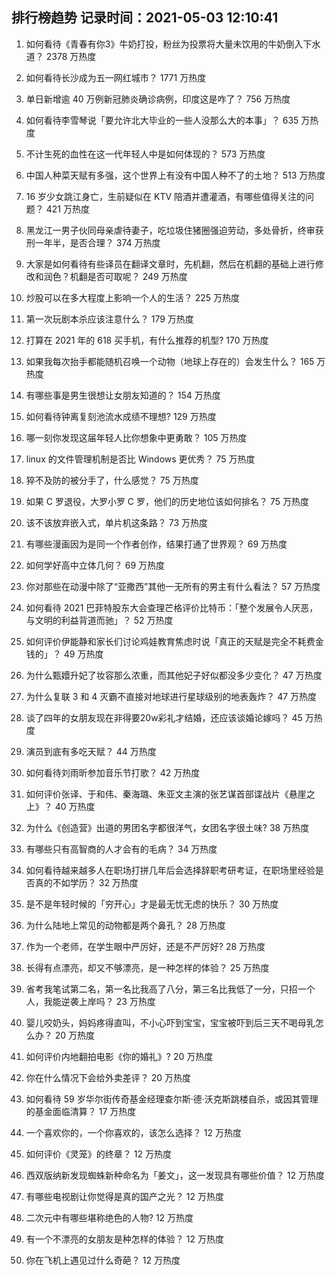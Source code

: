 
## 排行榜趋势 记录时间：2021-05-03 12:10:41
  
  1. 如何看待《青春有你3》牛奶打投，粉丝为投票将大量未饮用的牛奶倒入下水道？ 2378 万热度
    
  2. 如何看待长沙成为五一网红城市？ 1771 万热度
    
  3. 单日新增逾 40 万例新冠肺炎确诊病例，印度这是咋了？ 756 万热度
    
  4. 如何看待李雪琴说「要允许北大毕业的一些人没那么大的本事」？ 635 万热度
    
  5. 不计生死的血性在这一代年轻人中是如何体现的？ 573 万热度
    
  6. 中国人种菜天赋有多强，这个世界上有没有中国人种不了的土地？ 513 万热度
    
  7. 16 岁少女跳江身亡，生前疑似在 KTV 陪酒并遭灌酒，有哪些值得关注的问题？ 421 万热度
    
  8. 黑龙江一男子伙同母亲虐待妻子，吃垃圾住猪圈强迫劳动，多处骨折，终审获刑一年半，是否合理？ 374 万热度
    
  9. 大家是如何看待有些译员在翻译文章时，先机翻，然后在机翻的基础上进行修改和润色？机翻是否可取呢？ 249 万热度
    
  10. 炒股可以在多大程度上影响一个人的生活？ 225 万热度
    
  11. 第一次玩剧本杀应该注意什么？ 179 万热度
    
  12. 打算在 2021 年的 618 买手机，有什么推荐的机型? 170 万热度
    
  13. 如果我每次抬手都能随机召唤一个动物（地球上存在的）会发生什么？ 165 万热度
    
  14. 有哪些事是男生很想让女朋友知道的？ 154 万热度
    
  15. 如何看待钟离复刻池流水成绩不理想? 129 万热度
    
  16. 哪一刻你发现这届年轻人比你想象中更勇敢？ 105 万热度
    
  17. linux 的文件管理机制是否比 Windows 更优秀？ 75 万热度
    
  18. 猝不及防的被分手了，什么感觉？ 75 万热度
    
  19. 如果 C 罗退役，大罗小罗 C 罗，他们的历史地位该如何排名？ 75 万热度
    
  20. 该不该放弃嵌入式，单片机这条路？ 73 万热度
    
  21. 有哪些漫画因为是同一个作者创作，结果打通了世界观？ 69 万热度
    
  22. 如何学好高中立体几何？ 69 万热度
    
  23. 你对那些在动漫中除了“亚撒西”其他一无所有的男主有什么看法？ 57 万热度
    
  24. 如何看待 2021 巴菲特股东大会查理芒格评价比特币：「整个发展令人厌恶，与文明的利益背道而驰」？ 52 万热度
    
  25. 如何评价伊能静和家长们讨论鸡娃教育焦虑时说「真正的天赋是完全不耗费金钱的」？ 49 万热度
    
  26. 为什么甄嬛升妃了妆容那么浓重，而其他妃子好似都没多少变化？ 47 万热度
    
  27. 为什么复联 3 和 4 灭霸不直接对地球进行星球级别的地表轰炸？ 47 万热度
    
  28. 谈了四年的女朋友现在非得要20w彩礼才结婚，还应该谈婚论嫁吗？ 45 万热度
    
  29. 演员到底有多吃天赋？ 44 万热度
    
  30. 如何看待刘雨昕参加音乐节打歌？ 42 万热度
    
  31. 如何评价张译、于和伟、秦海璐、朱亚文主演的张艺谋首部谍战片《悬崖之上》？ 40 万热度
    
  32. 为什么《创造营》出道的男团名字都很洋气，女团名字很土味? 38 万热度
    
  33. 有哪些只有高智商的人才会有的毛病？ 34 万热度
    
  34. 如何看待越来越多人在职场打拼几年后会选择辞职考研考证，在职场里经验是否真的不如学历？ 32 万热度
    
  35. 是不是年轻时候的「穷开心」才是最无忧无虑的快乐？ 30 万热度
    
  36. 为什么陆地上常见的动物都是两个鼻孔？ 28 万热度
    
  37. 作为一个老师，在学生眼中严厉好，还是不严厉好? 28 万热度
    
  38. 长得有点漂亮，却又不够漂亮，是一种怎样的体验？ 25 万热度
    
  39. 省考我笔试第二名，第一名比我高了八分，第三名比我低了一分，只招一个人，我能逆袭上岸吗？ 23 万热度
    
  40. 婴儿咬奶头，妈妈疼得直叫，不小心吓到宝宝，宝宝被吓到后三天不喝母乳怎么办？ 20 万热度
    
  41. 如何评价内地翻拍电影《你的婚礼》? 20 万热度
    
  42. 你在什么情况下会给外卖差评？ 20 万热度
    
  43. 如何看待 59 岁华尔街传奇基金经理查尔斯·德·沃克斯跳楼自杀，或因其管理的基金面临清算？ 17 万热度
    
  44. 一个喜欢你的，一个你喜欢的，该怎么选择？ 12 万热度
    
  45. 如何评价《灵笼》的终章？ 12 万热度
    
  46. 西双版纳新发现蜘蛛新种命名为「姜文」，这一发现具有哪些价值？ 12 万热度
    
  47. 有哪些电视剧让你觉得是真的国产之光？ 12 万热度
    
  48. 二次元中有哪些堪称绝色的人物? 12 万热度
    
  49. 有一个不漂亮的女朋友是种怎样的体验？ 12 万热度
    
  50. 你在飞机上遇见过什么奇葩？ 12 万热度
    
